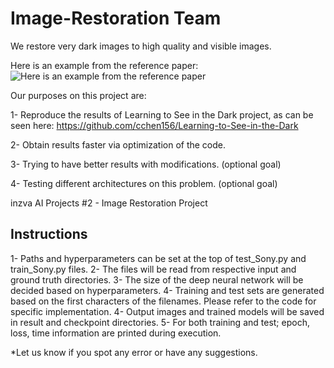 # Image-Restoration Team


We restore very dark images to high quality and visible images.

Here is an example from the reference paper:
![Here is an example from the reference paper](https://github.com/cchen156/Learning-to-See-in-the-Dark/blob/master/images/fig1.png)


Our purposes on this project are:

1- Reproduce the results of Learning to See in the Dark project, as can be seen here:
https://github.com/cchen156/Learning-to-See-in-the-Dark

2- Obtain results faster via optimization of the code.

3- Trying to have better results with modifications. (optional goal)

4- Testing different architectures on this problem. (optional goal)


inzva AI Projects #2 - Image Restoration Project


## Instructions

1- Paths and hyperparameters can be set at the top of test_Sony.py and train_Sony.py files.
2- The files will be read from respective input and ground truth directories.
3- The size of the deep neural network will be decided based on hyperparameters.
4- Training and test sets are generated based on the first characters of the filenames. Please refer to the code for specific implementation.
4- Output images and trained models will be saved in result and checkpoint directories.
5- For both training and test; epoch, loss, time information are printed during execution.

*Let us know if you spot any error or have any suggestions.
